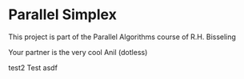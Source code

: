 # Parallel Simplex

This project is part of the Parallel Algorithms course of R.H. Bisseling

Your partner is the very cool Anil (dotless)


test2
Test
asdf
